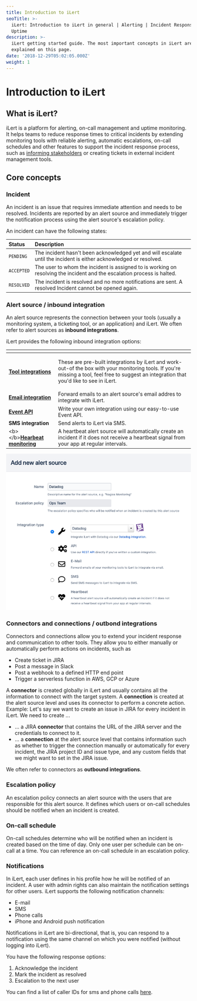 ```yaml
---
title: Introduction to iLert
seoTitle: >-
  iLert: Introduction to iLert in general | Alerting | Incident Response |
  Uptime
description: >-
  iLert getting started guide. The most important concepts in iLert are
  explained on this page.
date: '2018-12-29T05:02:05.000Z'
weight: 1
---
```


# Introduction to iLert

## What is iLert? <a id="incident"></a>

iLert is a platform for alerting, on-call management and uptime monitoring. It helps teams to reduce response times to critical incidents by extending monitoring tools with reliable alerting, automatic escalations, on-call schedules and other features to support the incident response process, such as [informing stakeholders](stakeholder-engagement.md) or creating tickets in external incident management tools.

## Core concepts <a id="incident"></a>

### Incident

An incident is an issue that requires immediate attention and needs to be resolved. Incidents are reported by an alert source and immediately trigger the notification process using the alert source's escalation policy.

An incident can have the following states:

| Status | Description |
| :--- | :--- |
| `PENDING` | The incident hasn't been acknowledged yet and will escalate until the incident is either acknowledged or resolved. |
| `ACCEPTED` | The user to whom the incident is assigned to is working on resolving the incident and the escalation process is halted. |
| `RESOLVED` | The incident is resolved and no more notifications are sent. A resolved Incident cannot be opened again. |

### Alert source / inbound integration

An alert source represents the connection between your tools \(usually a monitoring system, a ticketing tool, or an application\) and iLert. We often refer to alert sources as **inbound integrations**.

iLert provides the following inbound integration options:

<table>
  <thead>
    <tr>
      <th style="text-align:left"></th>
      <th style="text-align:left"></th>
    </tr>
  </thead>
  <tbody>
    <tr>
      <td style="text-align:left"><a href="../integrations/jira.md"><b>Tool integrations</b></a>
      </td>
      <td style="text-align:left">
        <p></p>
        <p>These are pre-built integrations by iLert and work-out-of the box with
          your monitoring tools. If you&apos;re missing a tool, feel free to suggest
          an integration that you&apos;d like to see in iLert.</p>
      </td>
    </tr>
    <tr>
      <td style="text-align:left"><a href="../integrations/email/"><b>Email integration</b></a>
      </td>
      <td style="text-align:left">Forward emails to an alert source&apos;s email addres to integrate with
        iLert.</td>
    </tr>
    <tr>
      <td style="text-align:left"><a href="https://api.ilert.com/api-docs/"><b>Event API</b></a>
      </td>
      <td style="text-align:left">Write your own integration using our easy-to-use Event API.</td>
    </tr>
    <tr>
      <td style="text-align:left"><b>SMS integration</b>
      </td>
      <td style="text-align:left">Send alerts to iLert via SMS.</td>
    </tr>
    <tr>
      <td style="text-align:left">&lt;b&gt;&lt;/b&gt;<a href="../uptime-monitors/heartbeat-monitoring/"><b>Hearbeat monitoring</b></a>
      </td>
      <td style="text-align:left">A heartbeat alert source will automatically create an incident if it does
        not receive a heartbeat signal from your app at regular intervals.</td>
    </tr>
  </tbody>
</table>

![](../.gitbook/assets/image%20%282%29.png)



### Connectors and connections / outbond integrations

Connectors and connections allow you to extend your incident response and communication to other tools. They allow you to either manually or automatically perform actions on incidents, such as

* Create ticket in JIRA
* Post a message in Slack
* Post a webhook to a defined HTTP end point
* Trigger a serverless function in AWS, GCP or Azure

A **connector** is created globally in iLert and usually contains all the information to connect with the target system. A **connection** is created at the alert source level and uses its connector to perform a concrete action. Example: Let's say we want to create an issue in JIRA for every incident in iLert. We need to create ...

* ... a JIRA **connector** that contains the URL of the JIRA server and the credentials to connect to it.
* ... a **connection** at the alert source level that contains information such as whether to trigger the connection manually or automatically for every incident, the JIRA project ID and issue type, and any custom fields that we might want to set in the JIRA issue.

We often refer to connectors as **outbound integrations**.

### Escalation policy

An escalation policy connects an alert source with the users that are responsible for this alert source. It defines which users or on-call schedules should be notified when an incident is created.

### On-call schedule

On-call schedules determine who will be notified when an incident is created based on the time of day. Only one user per schedule can be on-call at a time. You can reference an on-call schedule in an escalation policy.

### Notifications

In iLert, each user defines in his profile how he will be notified of an incident. A user with admin rights can also maintain the notification settings for other users. iLert supports the following notification channels:

* E-mail
* SMS
* Phone calls
* iPhone and Android push notification

Notifications in iLert are bi-directional, that is, you can respond to a notification using the same channel on which you were notified \(without logging into iLert\).

You have the following response options:

1. Acknowledge the incident
2. Mark the incident as resolved
3. Escalation to the next user

You can find a list of caller IDs for sms and phone calls [here](phone-numbers.md#sms-alerts).


